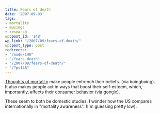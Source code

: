 ```yaml
---
title: Fears of death
date: '2007-09-03'
tags:
- mortality
- musings
- research
wp:post_id: '148'
wp_link: "/2007/09/fears-of-death/"
wp:post_type: post
redirects:
- "/node/148"
- "/fears-death"
- "/2007/09/fears-of-death/"
- "/?p=148"
---
```


[Thoughts of mortality](http://www.boingboing.net/2007/08/31/how-voters-are-susce.html) make people entrench their beliefs. (via boingboing). It also makes people act in ways that boost their self-esteem, which, importantly, affects their [consumer behavior](http://www.gsb.stanford.edu/news/research/mktg_shiv_mortality.shtml) (via google).

These seem to both be domestic studies. I wonder how the US compares internationally in "mortality awareness". (I'm guessing pretty low).
